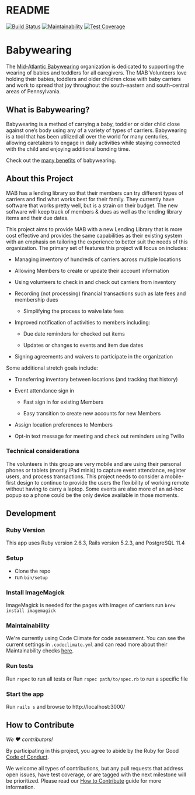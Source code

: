 # README

[![Build Status](https://travis-ci.org/rubyforgood/babywearing.svg?branch=master)](https://travis-ci.org/rubyforgood/babywearing)
[![Maintainability](https://api.codeclimate.com/v1/badges/ac4e12c6fda4398c9dd2/maintainability)](https://codeclimate.com/github/rubyforgood/babywearing/maintainability)
[![Test Coverage](https://api.codeclimate.com/v1/badges/ac4e12c6fda4398c9dd2/test_coverage)](https://codeclimate.com/github/rubyforgood/babywearing/test_coverage)

# Babywearing

The [Mid-Atlantic Babywearing](https://midatlanticbabywearing.org) organization
is dedicated to supporting the wearing of babies and toddlers for all
caregivers. The MAB Volunteers love holding their babies, toddlers and older
children close with baby carriers and work to spread that joy throughout the
south-eastern and south-central areas of Pennsylvania.

## What is Babywearing?

Babywearing is a method of carrying a baby, toddler or older child close against
one’s body using any of a variety of types of carriers. Babywearing is a tool
that has been utilized all over the world for many centuries, allowing
caretakers to engage in daily activities while staying connected with the child
and enjoying additional bonding time.

Check out the
[many benefits](https://midatlanticbabywearing.org/benefits-of-babywearing/) of
babywearing.

## About this Project

MAB has a lending library so that their members can try different types of
carriers and find what works best for their family. They currently have software
that works pretty well, but is a strain on their budget. The new software will keep
track of members & dues as well as the lending library items and their due
dates.

This project aims to provide MAB with a new Lending Library that is more cost
effective and provides the same capabilities as their existing system with an
emphasis on tailoring the experience to better suit the needs of this
organization. The primary set of features this project will focus on includes:

- Managing inventory of hundreds of carriers across multiple locations

- Allowing Members to create or update their account information

- Using volunteers to check in and check out carriers from inventory

- Recording (not processing) financial transactions such as late fees and
  membership dues

  - Simplifying the process to waive late fees

- Improved notification of activities to members including:

  - Due date reminders for checked out items

  - Updates or changes to events and item due dates

- Signing agreements and waivers to participate in the organization

Some additional stretch goals include:

- Transferring inventory between locations (and tracking that history)

- Event attendance sign in

  - Fast sign in for existing Members

  - Easy transition to create new accounts for new Members

- Assign location preferences to Members

- Opt-in text message for meeting and check out reminders using Twilio

### Technical considerations

The volunteers in this group are very mobile and are using their personal phones
or tablets (mostly iPad minis) to capture event attendance, register users, and
process transactions. This project needs to consider a mobile-first design to
continue to provide the users the flexibility of working remote without having
to carry a laptop. Some events are also more of an ad-hoc popup so a phone could be the only
device available in those moments.

## Development

### Ruby Version

This app uses Ruby version 2.6.3, Rails version 5.2.3, and PostgreSQL 11.4

### Setup

- Clone the repo
- run `bin/setup`

### Install ImageMagick

ImageMagick is needed for the pages with images of carriers
run `brew install imagemagick`

### Maintainability

We're currently using Code Climate for code assessment. You can see the current settings in `.codeclimate.yml` and can read more about their Maintainability checks [here](https://docs.codeclimate.com/docs/maintainability).

### Run tests

Run `rspec` to run all tests
or
Run `rspec path/to/spec.rb` to run a specific file

### Start the app

Run `rails s` and browse to http://localhost:3000/

## How to Contribute

_We ♥ contributors!_

By participating in this project, you agree to abide by the
Ruby for Good [Code of Conduct](code-of-conduct.md).

We welcome all types of contributions, but any pull requests that address open
issues, have test coverage, or are tagged with the next milestone will be
prioritized. Please read our [How to Contribute](CONTRIBUTING.md) guide for more
information.
